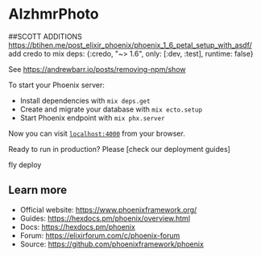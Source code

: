 # AlzhmrPhoto

##SCOTT ADDITIONS
https://btihen.me/post_elixir_phoenix/phoenix_1_6_petal_setup_with_asdf/
add credo to mix deps: {:credo, "~> 1.6", only: [:dev, :test], runtime: false}

See https://andrewbarr.io/posts/removing-npm/show

To start your Phoenix server:

  * Install dependencies with `mix deps.get`
  * Create and migrate your database with `mix ecto.setup`
  * Start Phoenix endpoint with `mix phx.server` 

Now you can visit [`localhost:4000`](http://localhost:4000) from your browser.

Ready to run in production? Please [check our deployment guides]

fly deploy

## Learn more

  * Official website: https://www.phoenixframework.org/
  * Guides: https://hexdocs.pm/phoenix/overview.html
  * Docs: https://hexdocs.pm/phoenix
  * Forum: https://elixirforum.com/c/phoenix-forum
  * Source: https://github.com/phoenixframework/phoenix
